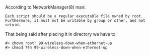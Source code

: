 According to NetworkManager(8) man:

`Each script should be a regular executable file owned by root. Furthermore, it must not be writable by group or other, and not setuid.`

That being said after placing it in directory we have to:

```
#> chown root: 99-wireless-down-when-ethernet-up
#> chmod 744 99-wireless-down-when-ethernet-up
```
